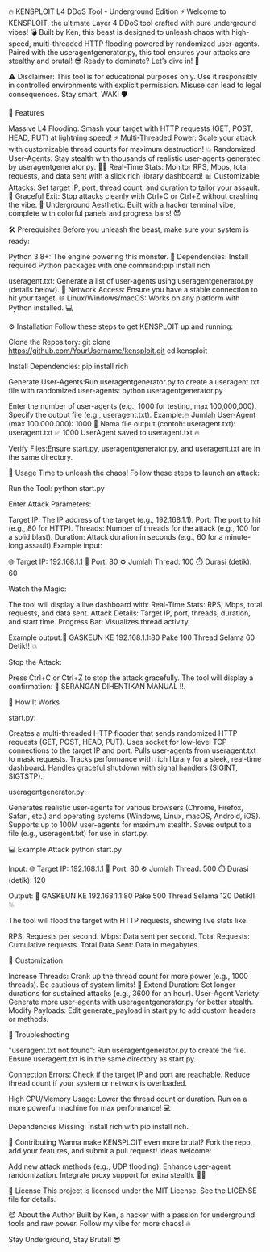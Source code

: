 🔥 KENSPLOIT L4 DDoS Tool - Underground Edition ⚡
Welcome to KENSPLOIT, the ultimate Layer 4 DDoS tool crafted with pure underground vibes! 💣 Built by Ken, this beast is designed to unleash chaos with high-speed, multi-threaded HTTP flooding powered by randomized user-agents. Paired with the useragentgenerator.py, this tool ensures your attacks are stealthy and brutal! 😎 Ready to dominate? Let’s dive in! 🚀

⚠️ Disclaimer: This tool is for educational purposes only. Use it responsibly in controlled environments with explicit permission. Misuse can lead to legal consequences. Stay smart, WAK! 🛡️


🚀 Features

Massive L4 Flooding: Smash your target with HTTP requests (GET, POST, HEAD, PUT) at lightning speed! ⚡
Multi-Threaded Power: Scale your attack with customizable thread counts for maximum destruction! 💥
Randomized User-Agents: Stay stealth with thousands of realistic user-agents generated by useragentgenerator.py. 🕵️‍♂️
Real-Time Stats: Monitor RPS, Mbps, total requests, and data sent with a slick rich library dashboard! 📊
Customizable Attacks: Set target IP, port, thread count, and duration to tailor your assault. 🎯
Graceful Exit: Stop attacks cleanly with Ctrl+C or Ctrl+Z without crashing the vibe. 🛑
Underground Aesthetic: Built with a hacker terminal vibe, complete with colorful panels and progress bars! 😈


🛠️ Prerequisites
Before you unleash the beast, make sure your system is ready:

Python 3.8+: The engine powering this monster. 🐍
Dependencies: Install required Python packages with one command:pip install rich


useragent.txt: Generate a list of user-agents using useragentgenerator.py (details below). 📜
Network Access: Ensure you have a stable connection to hit your target. 🌐
Linux/Windows/macOS: Works on any platform with Python installed. 💻


⚙️ Installation
Follow these steps to get KENSPLOIT up and running:

Clone the Repository:
git clone https://github.com/YourUsername/kensploit.git
cd kensploit


Install Dependencies:
pip install rich


Generate User-Agents:Run useragentgenerator.py to create a useragent.txt file with randomized user-agents:
python useragentgenerator.py


Enter the number of user-agents (e.g., 1000 for testing, max 100,000,000).
Specify the output file (e.g., useragent.txt).
Example:🔥 Jumlah User-Agent (max 100.000.000): 1000
📁 Nama file output (contoh: useragent.txt): useragent.txt
✅ 1000 UserAgent saved to useragent.txt 🔥




Verify Files:Ensure start.py, useragentgenerator.py, and useragent.txt are in the same directory.



🚀 Usage
Time to unleash the chaos! Follow these steps to launch an attack:

Run the Tool:
python start.py


Enter Attack Parameters:

Target IP: The IP address of the target (e.g., 192.168.1.1).
Port: The port to hit (e.g., 80 for HTTP).
Threads: Number of threads for the attack (e.g., 100 for a solid blast).
Duration: Attack duration in seconds (e.g., 60 for a minute-long assault).Example input:

🌐 Target IP: 192.168.1.1
📡 Port: 80
⚙️ Jumlah Thread: 100
⏱️ Durasi (detik): 60


Watch the Magic:

The tool will display a live dashboard with:
Real-Time Stats: RPS, Mbps, total requests, and data sent.
Attack Details: Target IP, port, threads, duration, and start time.
Progress Bar: Visualizes thread activity.


Example output:🚀 GASKEUN KE 192.168.1.1:80 Pake 100 Thread Selama 60 Detik!! 💥




Stop the Attack:

Press Ctrl+C or Ctrl+Z to stop the attack gracefully.
The tool will display a confirmation: 🛑 SERANGAN DIHENTIKAN MANUAL ‼️.




🧠 How It Works

start.py:

Creates a multi-threaded HTTP flooder that sends randomized HTTP requests (GET, POST, HEAD, PUT).
Uses socket for low-level TCP connections to the target IP and port.
Pulls user-agents from useragent.txt to mask requests.
Tracks performance with rich library for a sleek, real-time dashboard.
Handles graceful shutdown with signal handlers (SIGINT, SIGTSTP).


useragentgenerator.py:

Generates realistic user-agents for various browsers (Chrome, Firefox, Safari, etc.) and operating systems (Windows, Linux, macOS, Android, iOS).
Supports up to 100M user-agents for maximum stealth.
Saves output to a file (e.g., useragent.txt) for use in start.py.




💻 Example Attack
python start.py

Input:
🌐 Target IP: 192.168.1.1
📡 Port: 80
⚙️ Jumlah Thread: 500
⏱️ Durasi (detik): 120

Output:
🚀 GASKEUN KE 192.168.1.1:80 Pake 500 Thread Selama 120 Detik!! 💥

The tool will flood the target with HTTP requests, showing live stats like:

RPS: Requests per second.
Mbps: Data sent per second.
Total Requests: Cumulative requests.
Total Data Sent: Data in megabytes.


🔧 Customization

Increase Threads: Crank up the thread count for more power (e.g., 1000 threads). Be cautious of system limits! 💪
Extend Duration: Set longer durations for sustained attacks (e.g., 3600 for an hour).
User-Agent Variety: Generate more user-agents with useragentgenerator.py for better stealth.
Modify Payloads: Edit generate_payload in start.py to add custom headers or methods.


🐛 Troubleshooting

"useragent.txt not found":
Run useragentgenerator.py to create the file.
Ensure useragent.txt is in the same directory as start.py.


Connection Errors:
Check if the target IP and port are reachable.
Reduce thread count if your system or network is overloaded.


High CPU/Memory Usage:
Lower the thread count or duration.
Run on a more powerful machine for max performance! 💻


Dependencies Missing:
Install rich with pip install rich.




🤝 Contributing
Wanna make KENSPLOIT even more brutal? Fork the repo, add your features, and submit a pull request! Ideas welcome:

Add new attack methods (e.g., UDP flooding).
Enhance user-agent randomization.
Integrate proxy support for extra stealth. 🕵️‍♂️


📜 License
This project is licensed under the MIT License. See the LICENSE file for details.

😈 About the Author
Built by Ken, a hacker with a passion for underground tools and raw power. Follow my vibe for more chaos! 🔥

Stay Underground, Stay Brutal! 😎


